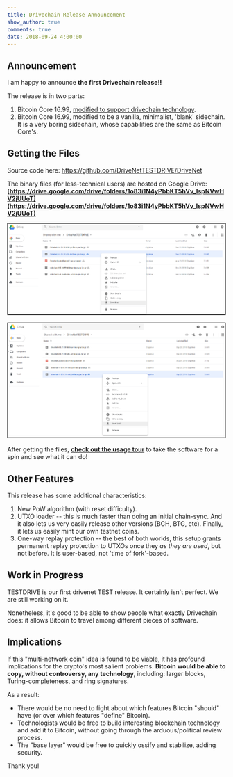 ```yaml
---
title: Drivechain Release Announcement
show_author: true
comments: true
date: 2018-09-24 4:00:00
---
```


## Announcement

I am happy to announce **the first Drivechain release!!**

The release is in two parts:

1. Bitcoin Core 16.99, [modified to support drivechain technology](https://github.com/drivechain-project/diff).
2. Bitcoin Core 16.99, modified to be a vanilla, minimalist, 'blank' sidechain. It is a very boring sidechain, whose capabilities are the same as Bitcoin Core's.


## Getting the Files

Source code here: https://github.com/DriveNetTESTDRIVE/DriveNet

The binary files (for less-technical users) are hosted on Google Drive: **[https://drive.google.com/drive/folders/1o83i1N4yPbbKT5hVv_IspNVwHV2jUUoT](https://drive.google.com/drive/folders/1o83i1N4yPbbKT5hVv_IspNVwHV2jUUoT)**

![image](/media/post1/dl-1.png)

![image](/media/post1/dl-2.png)

After getting the files, **[check out the usage tour](/blog/usage-tour/)** to take the software for a spin and see what it can do!

## Other Features

This release has some additional characteristics: 

1. New PoW algorithm (with reset difficulty).
2. UTXO loader -- this is much faster than doing an initial chain-sync. And it also lets us very easily release other versions (BCH, BTG, etc). Finally, it lets us easily mint our own testnet coins.
3. One-way replay protection -- the best of both worlds, this setup grants permanent replay protection to UTXOs once they *as they are used*, but not before. It is user-based, not 'time of fork'-based.


## Work in Progress

TESTDRIVE is our first drivenet TEST release. It certainly isn't perfect. We are still working on it.

Nonetheless, it's good to be able to show people what exactly Drivechain does: it allows Bitcoin to travel among different pieces of software.

## Implications

If this "multi-network coin" idea is found to be viable, it has profound implications for the crypto's most salient problems. **Bitcoin would be able to copy, without controversy, any technology**, including: larger blocks, Turing-completeness, and ring signatures.

As a result:

* There would be no need to fight about which features Bitcoin "should" have (or over which features "define" Bitcoin).
* Technologists would be free to build interesting blockchain technology and add it to Bitcoin, without going through the arduous/political review process.
* The "base layer" would be free to quickly ossify and stabilize, adding security.

Thank you!
